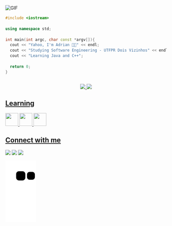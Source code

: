 ![GIF](https://markiled.github.io/Images/Art/Commissions/Commission-2020-Mar-Raul.gif)

```c++
#include <iostream>

using namespace std;

int main(int argc, char const *argv[]){
  cout << "Yahoo, I'm Adrian 👋🏻" << endl;
  cout << "Studying Software Engineering - UTFPR Dois Vizinhos" << endl;
  cout << "Learning Java and C++";

  return 0;
}
```

##
<div align="center">
  <a href="https://github.com/Adri4nSilva">
  <img height="180em" src="https://github-readme-stats.vercel.app/api?username=Adri4nSilva&show_icons=true&theme=dark&include_all_commits=true&count_private=true"/>
  <img height="180em" src="https://github-readme-stats.vercel.app/api/top-langs/?username=Adri4nSilva&layout=compact&langs_count=7&theme=dark"/>
</div>

## Learning
<div>
  <img src="https://cdn.jsdelivr.net/gh/devicons/devicon/icons/java/java-original.svg" width="40" height="40"/>
  <img src="https://cdn.jsdelivr.net/gh/devicons/devicon/icons/cplusplus/cplusplus-original.svg" width="40" height="40"/>
  <img src="https://cdn.jsdelivr.net/gh/devicons/devicon/icons/c/c-original.svg" width="40" height="40"/>
</div>     

## Connect with me
<div>
  <a href="https://www.instagram.com/adrian.slva/" target="_blank"><img src="https://img.shields.io/badge/-Instagram-%23E4405F?style=for-the-badge&logo=instagram&logoColor=white" target="_blank"></a>
  <a href = "mailto:adriansilva296@gmail.com"><img src="https://img.shields.io/badge/-Gmail-%23333?style=for-the-badge&logo=gmail&logoColor=white" target="_blank"></a>
  <a href="https://www.linkedin.com/in/adrian-silva-091a29233/" target="_blank"><img src="https://img.shields.io/badge/-LinkedIn-%230077B5?style=for-the-badge&logo=linkedin&logoColor=white" target="_blank"></a> 
  </div>
  
![Snake animation](https://github.com/Adri4nSilva/Adri4nSilva/blob/output/github-contribution-grid-snake.svg)
